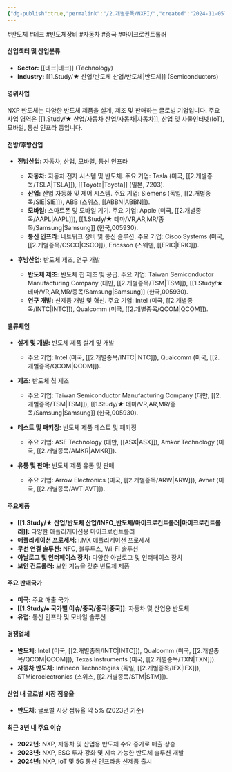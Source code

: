 ```yaml
---
{"dg-publish":true,"permalink":"/2.개별종목/NXPI/","created":"2024-11-05T14:50:04.066+09:00","updated":"2025-07-10T10:44:22.327+09:00"}
---
```


#반도체 #테크 #반도체장비 #자동차 #중국 #마이크로컨트롤러

#### 산업섹터 및 산업분류

- **Sector:** [[테크\|테크]] (Technology)
- **Industry:** [[1.Study/★ 산업/반도체 산업/반도체\|반도체]] (Semiconductors)

#### 영위사업

NXP 반도체는 다양한 반도체 제품을 설계, 제조 및 판매하는 글로벌 기업입니다. 주요 사업 영역은 [[1.Study/★ 산업/자동차 산업/자동차\|자동차]], 산업 및 사물인터넷(IoT), 모바일, 통신 인프라 등입니다.

#### 전방/후방산업

- **전방산업:** 자동차, 산업, 모바일, 통신 인프라
    
    - **자동차:** 자동차 전자 시스템 및 반도체. 주요 기업: Tesla (미국, [[2.개별종목/TSLA\|TSLA]]), [[Toyota\|Toyota]] (일본, 7203).
    - **산업:** 산업 자동화 및 제어 시스템. 주요 기업: Siemens (독일, [[2.개별종목/SIE\|SIE]]), ABB (스위스, [[ABBN\|ABBN]]).
    - **모바일:** 스마트폰 및 모바일 기기. 주요 기업: Apple (미국, [[2.개별종목/AAPL\|AAPL]]), [[1.Study/★ 테마/VR,AR,MR/종목/Samsung\|Samsung]] (한국,005930).
    - **통신 인프라:** 네트워크 장비 및 통신 솔루션. 주요 기업: Cisco Systems (미국, [[2.개별종목/CSCO\|CSCO]]), Ericsson (스웨덴, [[ERIC\|ERIC]]).
- **후방산업:** 반도체 제조, 연구 개발
    
    - **반도체 제조:** 반도체 칩 제조 및 공급. 주요 기업: Taiwan Semiconductor Manufacturing Company (대만, [[2.개별종목/TSM\|TSM]]), [[1.Study/★ 테마/VR,AR,MR/종목/Samsung\|Samsung]] (한국,005930).
    - **연구 개발:** 신제품 개발 및 혁신. 주요 기업: Intel (미국, [[2.개별종목/INTC\|INTC]]), Qualcomm (미국, [[2.개별종목/QCOM\|QCOM]]).

#### 밸류체인

- **설계 및 개발:** 반도체 제품 설계 및 개발
    - 주요 기업: Intel (미국, [[2.개별종목/INTC\|INTC]]), Qualcomm (미국, [[2.개별종목/QCOM\|QCOM]]).
- **제조:** 반도체 칩 제조
    - 주요 기업: Taiwan Semiconductor Manufacturing Company (대만, [[2.개별종목/TSM\|TSM]]), [[1.Study/★ 테마/VR,AR,MR/종목/Samsung\|Samsung]] (한국,005930).
      
- **테스트 및 패키징:** 반도체 제품 테스트 및 패키징
    - 주요 기업: ASE Technology (대만, [[ASX\|ASX]]), Amkor Technology (미국, [[2.개별종목/AMKR\|AMKR]]).
- **유통 및 판매:** 반도체 제품 유통 및 판매
    - 주요 기업: Arrow Electronics (미국, [[2.개별종목/ARW\|ARW]]), Avnet (미국, [[2.개별종목/AVT\|AVT]]).

#### 주요제품

- **[[1.Study/★ 산업/반도체 산업/INFO_반도체/마이크로컨트롤러\|마이크로컨트롤러]]:** 다양한 애플리케이션용 마이크로컨트롤러
- **애플리케이션 프로세서:** i.MX 애플리케이션 프로세서
- **무선 연결 솔루션:** NFC, 블루투스, Wi-Fi 솔루션
- **아날로그 및 인터페이스 장치:** 다양한 아날로그 및 인터페이스 장치
- **보안 컨트롤러:** 보안 기능을 갖춘 반도체 제품

#### 주요 판매국가

- **미국:** 주요 매출 국가
- **[[1.Study/♠ 국가별 이슈/중국/중국\|중국]]:** 자동차 및 산업용 반도체
- **유럽:** 통신 인프라 및 모바일 솔루션

#### 경쟁업체

- **반도체:** Intel (미국, [[2.개별종목/INTC\|INTC]]), Qualcomm (미국, [[2.개별종목/QCOM\|QCOM]]), Texas Instruments (미국, [[2.개별종목/TXN\|TXN]]).
- **자동차 반도체:** Infineon Technologies (독일, [[2.개별종목/IFX\|IFX]]), STMicroelectronics (스위스, [[2.개별종목/STM\|STM]]).

#### 산업 내 글로벌 시장 점유율

- **반도체:** 글로벌 시장 점유율 약 5% (2023년 기준)

#### 최근 3년 내 주요 이슈

- **2022년:** NXP, 자동차 및 산업용 반도체 수요 증가로 매출 상승
- **2023년:** NXP, ESG 투자 강화 및 지속 가능한 반도체 솔루션 개발
- **2024년:** NXP, IoT 및 5G 통신 인프라용 신제품 출시